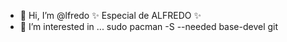 - 👋 Hi, I’m @lfredo ✨ Especial de ALFREDO ✨
- 👀 I’m interested in ... sudo pacman -S --needed base-devel git

<!---
 ✨ Git de ALFREDO ✨
**********
Puede hacer clic en el enlace Vista previa para ver los cambios.
--->
